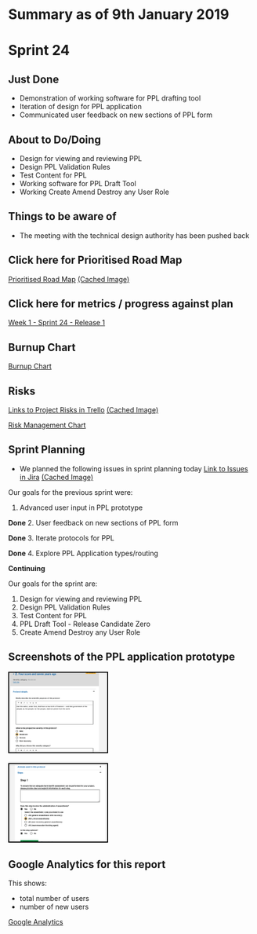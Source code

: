 # Summary as of 9th January 2019 

# Sprint 24

## Just Done
* Demonstration of working software for PPL drafting tool
* Iteration of design for PPL application
* Communicated user feedback on new sections of PPL form 

## About to Do/Doing
*  Design for viewing and reviewing PPL
*  Design PPL Validation Rules
*  Test Content for PPL
*  Working software for PPL Draft Tool
*  Working Create Amend Destroy any User Role

## Things to be aware of
* The meeting with the technical design authority has been pushed back
 
## Click here for Prioritised Road Map
[Prioritised Road Map](https://trello.com/b/p7x9hbPV/prioritised-roadmap)    [\(Cached Image\)](graphs/ASLRoadMap09012019.jpg)

## Click here for metrics / progress against plan
[Week 1 - Sprint 24 - Release 1](graphs/progress09012019.png)

## Burnup Chart

[Burnup Chart](burnup09012019.md)

## Risks
[Links to Project Risks in Trello](https://trello.com/b/VuFuCL7t/risk-register-and-kpis-asl-delivery)    [\(Cached Image\)](graphs/ASLRiskRegister09012019.jpg)

[Risk Management Chart](graphs/risk09012019.png)

## Sprint Planning
* We planned the following issues in sprint planning today [Link to Issues in Jira](https://jira.digital.homeoffice.gov.uk/secure/RapidBoard.jspa?rapidView=261)    [\(Cached Image\)](graphs/sprint09012019.png)

Our goals for the previous sprint were:

1. Advanced user input in PPL prototype

**Done**
2. User feedback on new sections of PPL form

**Done**
3. Iterate protocols for PPL

**Done**
4. Explore PPL Application types/routing 

**Continuing**

Our goals for the sprint are:
1. Design for viewing and reviewing PPL 
2. Design PPL Validation Rules 
3. Test Content for PPL 
4. PPL Draft Tool - Release Candidate Zero 
5.  Create Amend Destroy any User Role 

## Screenshots of the PPL application prototype
<a href="graphs/proto1_09012019.png"><img src="graphs/proto1_09012019.png" alt="HTML5 Icon" width="200" style="border:2px solid black"></a>
<br>
<br>
<a href="graphs/proto2_09012019.png"><img src="graphs/proto2_09012019.png" alt="HTML5 Icon" width="200" style="border:2px solid black"></a>

## Google Analytics for this report

This shows:
* total number of users
* number of new users

[Google Analytics](graphs/GA09012019.jpg)

